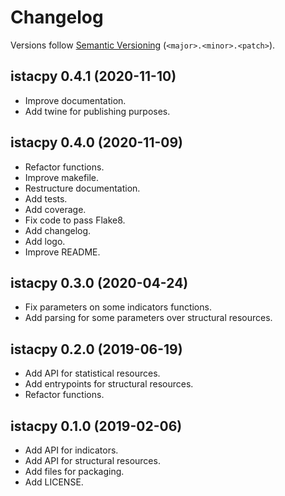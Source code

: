 # Changelog

Versions follow [Semantic Versioning](https://semver.org/) (`<major>.<minor>.<patch>`).

## istacpy 0.4.1 (2020-11-10)

- Improve documentation.
- Add twine for publishing purposes.

## istacpy 0.4.0 (2020-11-09)

- Refactor functions.
- Improve makefile.
- Restructure documentation.
- Add tests.
- Add coverage.
- Fix code to pass Flake8.
- Add changelog.
- Add logo.
- Improve README.

## istacpy 0.3.0 (2020-04-24)

- Fix parameters on some indicators functions.
- Add parsing for some parameters over structural resources.

## istacpy 0.2.0 (2019-06-19)

- Add API for statistical resources.
- Add entrypoints for structural resources.
- Refactor functions.

## istacpy 0.1.0 (2019-02-06)

- Add API for indicators.
- Add API for structural resources.
- Add files for packaging.
- Add LICENSE.
